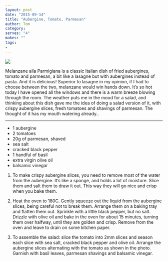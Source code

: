 ```yaml
---
layout: post
date: "2015-09-14"
title: "Aubergine, Tomato, Parmesan"
author: Tom
category:
serves: "4"
makes: ""
tags:
-
---
```

<img src="https://s3.eu-west-2.amazonaws.com/grubdaily/aubergine_tomato_parmesan.jpg" />

Melanzane alla Parmigiana is a classic Italian dish of fried aubergines, tomato and parmesan, a bit like a lasagne but with aubergines instead of pasta. And it is delicious! Superior to lasagne in my opinion, if I had to choose between the two, melanzane  would win hands down. It’s so hot today I have opened all the windows and there is a warm breeze blowing through the room. The weather puts me in the mood for a salad, and thinking about this dish gave me the idea of doing a salad version of it, with crispy aubergine slices, fresh tomatoes and shavings of parmesan. The thought of it has my mouth watering already..

---
* 1 aubergine
* 2 tomatoes
* 20g of parmesan, shaved
* sea salt
* cracked black pepper
* 1 handful of basil
* extra virgin olive oil
* balsamic vinegar

1. To make crispy aubergine slices, you need to remove most of the water from the aubergine. It’s like a sponge, and holds a lot of moisture. Slice them and salt them to draw it out. This way they will go nice and crisp when you bake them.

2. Heat the oven to 180C. Gently squeeze out the liquid from the aubergine slices, being careful not to break them. Arrange them on a baking tray and flatten them out. Sprinkle with a little black pepper, but no salt. Drizzle with olive oil and bake in the oven for about 15 minutes, turning them over halfway, until they are golden and crisp. Remove from the oven and leave to drain on some kitchen paper.

3. To assemble the salad: slice the tomato into 2mm slices and season each slice with sea salt, cracked black pepper and olive oil. Arrange the aubergine slices alternating with the tomato as shown in the photo. Garnish with basil leaves, parmesan shavings and balsamic vinegar.

